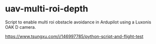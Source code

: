 # uav-multi-roi-depth

Script to enable multi roi obstacle avoidance in Ardupilot using a Luxonis OAK D camera. 

https://www.tsungxu.com/i/146997785/python-script-and-flight-test
